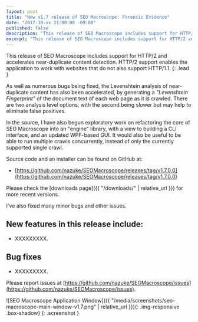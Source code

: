 ```yaml
---
layout: post
title: "New v1.7 release of SEO Macroscope: Forensic Evidence"
date: "2017-10-xx 21:00:00 -09:00"
published: false
description: "This release of SEO Macroscope includes support for HTTP/2 and accelerates near-duplicate content detection."
excerpt: "This release of SEO Macroscope includes support for HTTP/2 and accelerates near-duplicate content detection."
---
```


This release of SEO Macroscope includes support for HTTP/2 and accelerates near-duplicate content detection. HTTP/2 support enables the application to work with websites that do not also support HTTP/1.1.
{: .lead }

As well as numerous bugs being fixed, the Levenshtein analysis of near-duplicate content has also been accelerated, by generating a *"Levenshtein Fingerprint"* of the document text of each web page as it is crawled. There are two analysis level options, with the second being slower but may help to eliminate false positives.

In the source, I have also begun exploratory work on refactoring the core of SEO Macroscope into an "engine" library, with a view to building a CLI interface, and an updated WPF-based GUI. It would also be useful to be able to run multiple crawls concurrently, instead of only the currently supported single crawl.

Source code and an installer can be found on GitHub at:

* [https://github.com/nazuke/SEOMacroscope/releases/tag/v1.7.0.0](https://github.com/nazuke/SEOMacroscope/releases/tag/v1.7.0.0)

Please check the [downloads page]({{ "/downloads/" | relative_url }}) for more recent versions.

I've also fixed many minor bugs and other issues.

## New features in this release include:

* XXXXXXXXX.

## Bug fixes

* XXXXXXXXX.

Please report issues at [https://github.com/nazuke/SEOMacroscope/issues](https://github.com/nazuke/SEOMacroscope/issues).

![SEO Macroscope Application Window]({{ "/media/screenshots/seo-macroscope-main-window-v1.7.png" | relative_url }}){: .img-responsive .box-shadow}
{: .screenshot }
